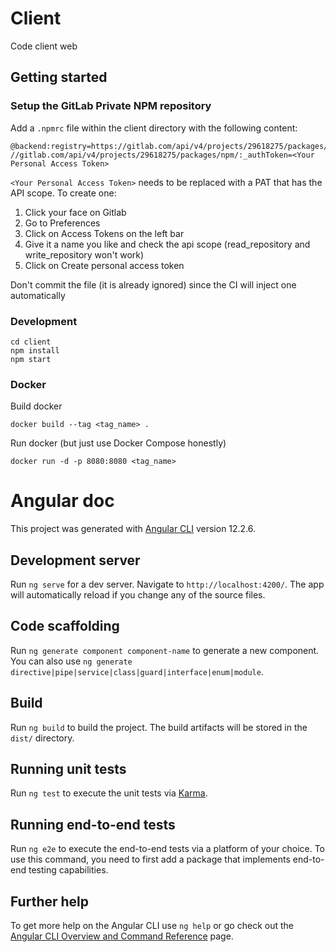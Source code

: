 # Client

Code client web

## Getting started

### Setup the GitLab Private NPM repository
Add a `.npmrc` file within the client directory with the following content:
```text
@backend:registry=https://gitlab.com/api/v4/projects/29618275/packages/npm/
//gitlab.com/api/v4/projects/29618275/packages/npm/:_authToken=<Your Personal Access Token>
```
`<Your Personal Access Token>` needs to be replaced with a PAT that has the API scope. To create one:
1. Click your face on Gitlab
2. Go to Preferences
3. Click on Access Tokens on the left bar
4. Give it a name you like and check the api scope (read_repository and write_repository won't work)
5. Click on Create personal access token

Don't commit the file (it is already ignored) since the CI will inject one automatically

### Development
```shell
cd client
npm install
npm start
```

### Docker

Build docker
```shell
docker build --tag <tag_name> .
```

Run docker (but just use Docker Compose honestly)
```shell
docker run -d -p 8080:8080 <tag_name>
```

# Angular doc

This project was generated with [Angular CLI](https://github.com/angular/angular-cli) version 12.2.6.

## Development server

Run `ng serve` for a dev server. Navigate to `http://localhost:4200/`. The app will automatically reload if you change any of the source files.

## Code scaffolding

Run `ng generate component component-name` to generate a new component. You can also use `ng generate directive|pipe|service|class|guard|interface|enum|module`.

## Build

Run `ng build` to build the project. The build artifacts will be stored in the `dist/` directory.

## Running unit tests

Run `ng test` to execute the unit tests via [Karma](https://karma-runner.github.io).

## Running end-to-end tests

Run `ng e2e` to execute the end-to-end tests via a platform of your choice. To use this command, you need to first add a package that implements end-to-end testing capabilities.

## Further help

To get more help on the Angular CLI use `ng help` or go check out the [Angular CLI Overview and Command Reference](https://angular.io/cli) page.
